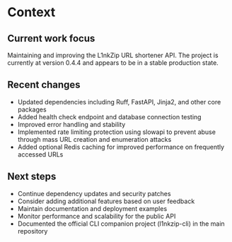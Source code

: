 # Context

## Current work focus
Maintaining and improving the L1nkZip URL shortener API. The project is currently at version 0.4.4 and appears to be in a stable production state.

## Recent changes
- Updated dependencies including Ruff, FastAPI, Jinja2, and other core packages
- Added health check endpoint and database connection testing
- Improved error handling and stability
- Implemented rate limiting protection using slowapi to prevent abuse through mass URL creation and enumeration attacks
- Added optional Redis caching for improved performance on frequently accessed URLs

## Next steps
- Continue dependency updates and security patches
- Consider adding additional features based on user feedback
- Maintain documentation and deployment examples
- Monitor performance and scalability for the public API
- Documented the official CLI companion project (l1nkzip-cli) in the main repository
